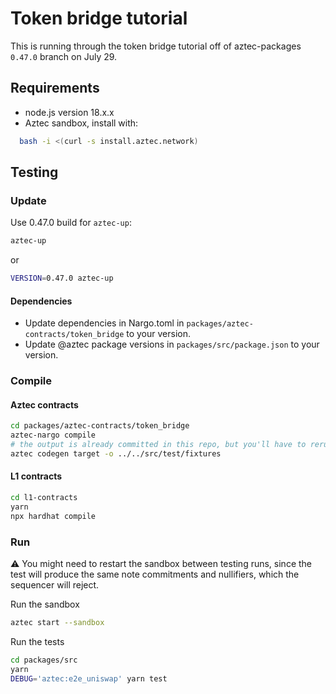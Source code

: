 # Token bridge tutorial

This is running through the token bridge tutorial off of aztec-packages `0.47.0` branch on July 29.

## Requirements

- node.js version 18.x.x
- Aztec sandbox, install with:

```bash
  bash -i <(curl -s install.aztec.network)
```

## Testing

### Update

Use 0.47.0 build for `aztec-up`:

```bash
aztec-up
```

or

```bash
VERSION=0.47.0 aztec-up
```

#### Dependencies

- Update dependencies in Nargo.toml in `packages/aztec-contracts/token_bridge` to your version.
- Update @aztec package versions in `packages/src/package.json` to your version.

### Compile

#### Aztec contracts

```bash
cd packages/aztec-contracts/token_bridge
aztec-nargo compile
# the output is already committed in this repo, but you'll have to rerun this if you change anything in the contract
aztec codegen target -o ../../src/test/fixtures
```

#### L1 contracts

```bash
cd l1-contracts
yarn
npx hardhat compile
```

### Run

:warning: You might need to restart the sandbox between testing runs, since the test will produce the same note commitments and nullifiers, which the sequencer will reject.

Run the sandbox

```bash
aztec start --sandbox
```

Run the tests

```bash
cd packages/src
yarn
DEBUG='aztec:e2e_uniswap' yarn test
```
